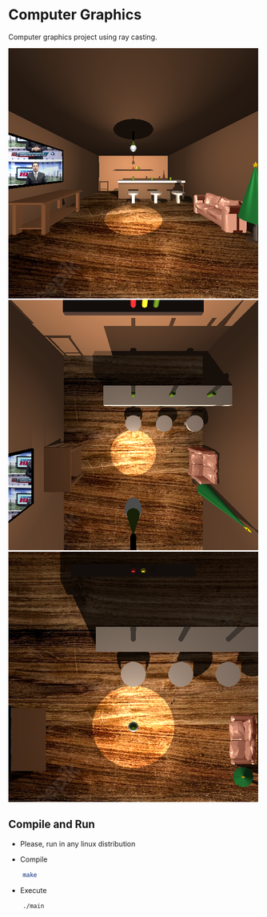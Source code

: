 # Computer Graphics 

Computer graphics project using ray casting.

![Imagem Gerada](./img/frente.png "Imagem Gerada")
![Imagem Gerada](./img/cima.png "Imagem Gerada")
![Imagem Gerada](./img/cima2.png "Imagem Gerada")

## Compile and Run

* Please, run in any linux distribution

* Compile
```bash
    make
```

* Execute 
```bash
    ./main
```
